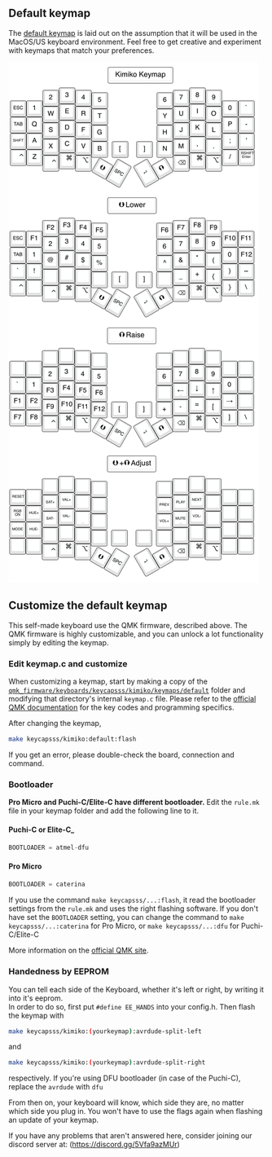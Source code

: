 ## Default keymap

The [default keymap](https://github.com/qmk/qmk_firmware/blob/master/keyboards/keycapsss/kimiko/keymaps/default/keymap.c) is laid out on the assumption that it will be used in the MacOS/US keyboard environment. Feel free to get creative and experiment with keymaps that match your preferences.

![Kimiko default layout](img/kimiko-keymap-default-1.png)


## Customize the default keymap

This self-made keyboard use the QMK firmware, described above. The QMK firmware is highly customizable, and you can unlock a lot functionality simply by editing the keymap.

### Edit keymap.c and customize

When customizing a keymap, start by making a copy of the [`qmk_firmware/keyboards/keycapsss/kimiko/keymaps/default`](https://github.com/qmk/qmk_firmware/blob/master/keyboards/keycapsss/kimiko/keymaps/default/) folder and modifying that directory's internal `keymap.c` file.
Please refer to the [official QMK documentation](https://docs.qmk.fm/#/keycodes) for the key codes and programming specifics.

After changing the keymap,

```bash
make keycapsss/kimiko:default:flash
```

If you get an error, please double-check the board, connection and command.

### Bootloader

**Pro Micro and Puchi-C/Elite-C have different bootloader.** Edit the `rule.mk` file in your keymap folder and add the following line to it.

#### Puchi-C or Elite-C_

```c
BOOTLOADER = atmel-dfu
```

#### Pro Micro

```c
BOOTLOADER = caterina
```

If you use the command `make keycapsss/...:flash`, it read the bootloader settings from the `rule.mk` and uses the right flashing software.
If you don't have set the `BOOTLOADER` setting, you can change the command to `make keycapsss/...:caterina` for Pro Micro, or `make keycapsss/...:dfu` for Puchi-C/Elite-C

More information on the [official QMK site](https://beta.docs.qmk.fm/using-qmk/guides/flashing/flashing#atmel-dfu).

### Handedness by EEPROM

You can tell each side of the Keyboard, whether it's left or right, by writing it into it's eeprom.  
In order to do so, first put `#define EE_HANDS` into your config.h.
Then flash the keymap with

```bash
make keycapsss/kimiko:(yourkeymap):avrdude-split-left 
```

and

```bash
make keycapsss/kimiko:(yourkeymap):avrdude-split-right
```

respectively.
If you're using DFU bootloader (in case of the Puchi-C), replace the `avrdude` with `dfu`

From then on, your keyboard will know, which side they are, no matter which side you plug in. You won't have to use the flags again when flashing an update of your keymap.

If you have any problems that aren't answered here, consider joining our discord server at: (<https://discord.gg/5Vfa9azMUr>)
